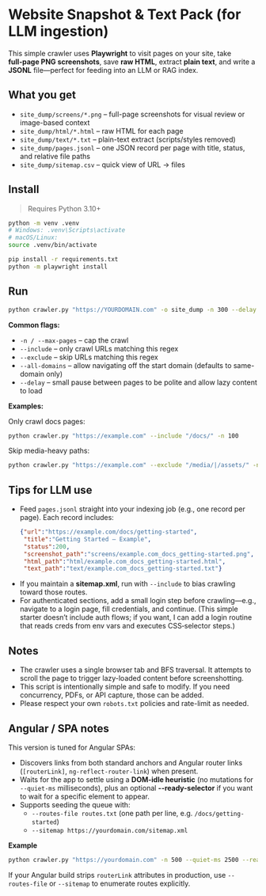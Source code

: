 
# Website Snapshot & Text Pack (for LLM ingestion)

This simple crawler uses **Playwright** to visit pages on your site, take **full‑page PNG screenshots**, save **raw HTML**, extract **plain text**, and write a **JSONL** file—perfect for feeding into an LLM or RAG index.

## What you get
- `site_dump/screens/*.png` – full-page screenshots for visual review or image-based context
- `site_dump/html/*.html` – raw HTML for each page
- `site_dump/text/*.txt` – plain-text extract (scripts/styles removed)
- `site_dump/pages.jsonl` – one JSON record per page with title, status, and relative file paths
- `site_dump/sitemap.csv` – quick view of URL → files

## Install

> Requires Python 3.10+

```bash
python -m venv .venv
# Windows: .venv\Scripts\activate
# macOS/Linux:
source .venv/bin/activate

pip install -r requirements.txt
python -m playwright install
```

## Run

```bash
python crawler.py "https://YOURDOMAIN.com" -o site_dump -n 300 --delay 0.5
```

**Common flags:**
- `-n / --max-pages` – cap the crawl
- `--include` – only crawl URLs matching this regex
- `--exclude` – skip URLs matching this regex
- `--all-domains` – allow navigating off the start domain (defaults to same-domain only)
- `--delay` – small pause between pages to be polite and allow lazy content to load

**Examples:**

Only crawl docs pages:
```bash
python crawler.py "https://example.com" --include "/docs/" -n 100
```

Skip media-heavy paths:
```bash
python crawler.py "https://example.com" --exclude "/media/|/assets/" -n 200
```

## Tips for LLM use

- Feed `pages.jsonl` straight into your indexing job (e.g., one record per page). Each record includes:
  ```json
  {"url":"https://example.com/docs/getting-started",
   "title":"Getting Started — Example",
   "status":200,
   "screenshot_path":"screens/example.com_docs_getting-started.png",
   "html_path":"html/example.com_docs_getting-started.html",
   "text_path":"text/example.com_docs_getting-started.txt"}
  ```
- If you maintain a **sitemap.xml**, run with `--include` to bias crawling toward those routes.
- For authenticated sections, add a small login step before crawling—e.g., navigate to a login page, fill credentials, and continue. (This simple starter doesn’t include auth flows; if you want, I can add a login routine that reads creds from env vars and executes CSS‑selector steps.)

## Notes

- The crawler uses a single browser tab and BFS traversal. It attempts to scroll the page to trigger lazy-loaded content before screenshotting.
- This script is intentionally simple and safe to modify. If you need concurrency, PDFs, or API capture, those can be added.
- Please respect your own `robots.txt` policies and rate-limit as needed.


## Angular / SPA notes

This version is tuned for Angular SPAs:

- Discovers links from both standard anchors and Angular router links (`[routerLink]`, `ng-reflect-router-link`) when present.
- Waits for the app to settle using a **DOM-idle heuristic** (no mutations for `--quiet-ms` milliseconds), plus an optional **--ready-selector** if you want to wait for a specific element to appear.
- Supports seeding the queue with:
  - `--routes-file routes.txt` (one path per line, e.g. `/docs/getting-started`)
  - `--sitemap https://yourdomain.com/sitemap.xml`

**Example**

```bash
python crawler.py "https://yourdomain.com" -n 500 --quiet-ms 2500 --ready-selector "app-root" --routes-file routes.txt --include "/(docs|product)/"
```

If your Angular build strips `routerLink` attributes in production, use `--routes-file` or `--sitemap` to enumerate routes explicitly.
